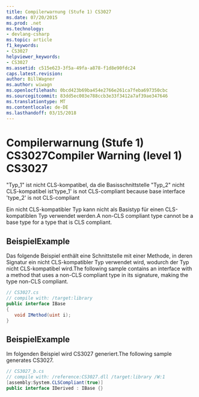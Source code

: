 ```yaml
---
title: Compilerwarnung (Stufe 1) CS3027
ms.date: 07/20/2015
ms.prod: .net
ms.technology:
- devlang-csharp
ms.topic: article
f1_keywords:
- CS3027
helpviewer_keywords:
- CS3027
ms.assetid: c515e623-3f5a-49fa-a878-f1d8e90fdc24
caps.latest.revision: 
author: BillWagner
ms.author: wiwagn
ms.openlocfilehash: 0bcd423b69ba454e2766e261ca7feba697350cbc
ms.sourcegitcommit: 83dd5ec003e788ccb3e33f3412a7af39ae347646
ms.translationtype: MT
ms.contentlocale: de-DE
ms.lasthandoff: 03/15/2018
---
```

# <a name="compiler-warning-level-1-cs3027"></a><span data-ttu-id="945e2-102">Compilerwarnung (Stufe 1) CS3027</span><span class="sxs-lookup"><span data-stu-id="945e2-102">Compiler Warning (level 1) CS3027</span></span>
<span data-ttu-id="945e2-103">"Typ_1" ist nicht CLS-kompatibel, da die Basisschnittstelle "Typ_2" nicht CLS-kompatibel ist</span><span class="sxs-lookup"><span data-stu-id="945e2-103">'type_1' is not CLS-compliant because base interface 'type_2' is not CLS-compliant</span></span>  
  
 <span data-ttu-id="945e2-104">Ein nicht CLS-kompatibler Typ kann nicht als Basistyp für einen CLS-kompatiblen Typ verwendet werden.</span><span class="sxs-lookup"><span data-stu-id="945e2-104">A non-CLS compliant type cannot be a base type for a type that is CLS compliant.</span></span>  
  
## <a name="example"></a><span data-ttu-id="945e2-105">Beispiel</span><span class="sxs-lookup"><span data-stu-id="945e2-105">Example</span></span>  
 <span data-ttu-id="945e2-106">Das folgende Beispiel enthält eine Schnittstelle mit einer Methode, in deren Signatur ein nicht CLS-kompatibler Typ verwendet wird, wodurch der Typ nicht CLS-kompatibel wird.</span><span class="sxs-lookup"><span data-stu-id="945e2-106">The following sample contains an interface with a method that uses a non-CLS compliant type in its signature, making the type non-CLS compliant.</span></span>  
  
```csharp  
// CS3027.cs  
// compile with: /target:library  
public interface IBase  
{  
   void IMethod(uint i);  
}  
```  
  
## <a name="example"></a><span data-ttu-id="945e2-107">Beispiel</span><span class="sxs-lookup"><span data-stu-id="945e2-107">Example</span></span>  
 <span data-ttu-id="945e2-108">Im folgenden Beispiel wird CS3027 generiert.</span><span class="sxs-lookup"><span data-stu-id="945e2-108">The following sample generates CS3027.</span></span>  
  
```csharp  
// CS3027_b.cs  
// compile with: /reference:CS3027.dll /target:library /W:1  
[assembly:System.CLSCompliant(true)]  
public interface IDerived : IBase {}  
```
